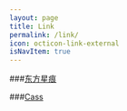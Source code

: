 ```yaml
---
layout: page
title: Link
permalink: /link/
icon: octicon-link-external
isNavItem: true
---
```


###[东方星痕](http://www.lxy520.net/)

###[Cass](http://cassite.net/)
